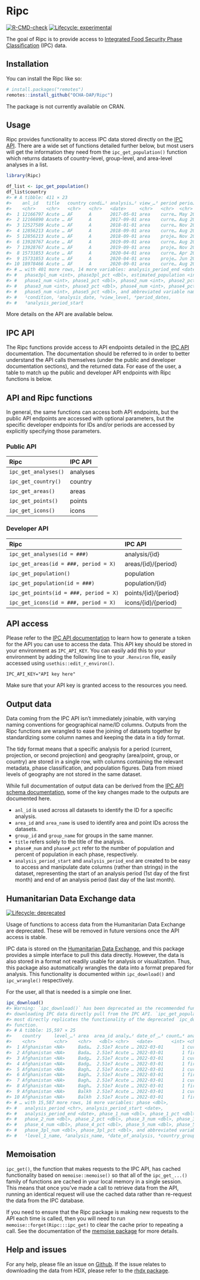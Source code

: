 
<!-- README.md is generated from README.Rmd. Please edit that file -->

# Ripc

<!-- badges: start -->

[![R-CMD-check](https://github.com/OCHA-DAP/Ripc/actions/workflows/R-CMD-check.yaml/badge.svg)](https://github.com/OCHA-DAP/Ripc/actions/workflows/R-CMD-check.yaml)
[![Lifecycle:
experimental](https://img.shields.io/badge/lifecycle-experimental-orange.svg)](https://lifecycle.r-lib.org/articles/stages.html#experimental)
<!-- badges: end -->

The goal of Ripc is to provide access to [Integrated Food Security Phase
Classification](https://www.ipcinfo.org) (IPC) data.

## Installation

You can install the Ripc like so:

``` r
# install.packages("remotes")
remotes::install_github("OCHA-DAP/Ripc")
```

The package is not currently available on CRAN.

## Usage

Ripc provides functionality to access IPC data stored directly on the
[IPC API](https://docs.api.ipcinfo.org). There are a wide set of
functions detailed further below, but most users will get the
information they need from the `ipc_get_population()` function which
returns datasets of country-level, group-level, and area-level analyses
in a list.

``` r
library(Ripc)

df_list <- ipc_get_population()
df_list$country
#> # A tibble: 411 × 23
#>    anl_id   title   country condi…¹ analysis…² view_…³ period perio…⁴ analysis…⁵
#>    <chr>    <chr>   <chr>   <chr>   <date>     <chr>   <chr>  <chr>   <date>    
#>  1 12166797 Acute … AF      A       2017-05-01 area    curre… May 20… 2017-05-01
#>  2 12166890 Acute … AF      A       2017-09-01 area    curre… Aug 20… 2017-08-01
#>  3 12527589 Acute … AF      A       2018-01-01 area    curre… Nov 20… 2017-11-01
#>  4 12856213 Acute … AF      A       2018-09-01 area    curre… Aug 20… 2018-08-01
#>  5 12856213 Acute … AF      A       2018-09-01 area    proje… Nov 20… 2018-11-01
#>  6 13928767 Acute … AF      A       2019-09-01 area    curre… Aug 20… 2019-08-01
#>  7 13928767 Acute … AF      A       2019-09-01 area    proje… Nov 20… 2019-11-01
#>  8 15731853 Acute … AF      A       2020-04-01 area    curre… Apr 20… 2020-04-01
#>  9 15731853 Acute … AF      A       2020-04-01 area    proje… Jun 20… 2020-06-01
#> 10 18978466 Acute … AF      A       2020-09-01 area    curre… Aug 20… 2020-08-01
#> # … with 401 more rows, 14 more variables: analysis_period_end <date>,
#> #   phase3pl_num <int>, phase3pl_pct <dbl>, estimated_population <int>,
#> #   phase1_num <int>, phase1_pct <dbl>, phase2_num <int>, phase2_pct <dbl>,
#> #   phase3_num <int>, phase3_pct <dbl>, phase4_num <int>, phase4_pct <dbl>,
#> #   phase5_num <int>, phase5_pct <dbl>, and abbreviated variable names
#> #   ¹​condition, ²​analysis_date, ³​view_level, ⁴​period_dates,
#> #   ⁵​analysis_period_start
```

More details on the API are available below.

## IPC API

The Ripc functions provide access to API endpoints detailed in the [IPC
API](https://docs.api.ipcinfo.org) documentation. The documentation
should be referred to in order to better understand the API calls
themselves (under the public and developer documentation sections), and
the returned data. For ease of the user, a table to match up the public
and developer API endpoints with Ripc functions is below.

## API and Ripc functions

In general, the same functions can access both API endpoints, but the
public API endpoints are accessed with optional parameters, but the
specific developer endpoints for IDs and/or periods are accessed by
explicitly specifying those parameters.

### Public API

| Ripc                 | IPC API  |
|:---------------------|:---------|
| `ipc_get_analyses()` | analyses |
| `ipc_get_country()`  | country  |
| `ipc_get_areas()`    | areas    |
| `ipc_get_points()`   | points   |
| `ipc_get_icons()`    | icons    |

### Developer API

| Ripc                                   | IPC API              |
|:---------------------------------------|:---------------------|
| `ipc_get_analyses(id = ###)`           | analysis/{id}        |
| `ipc_get_areas(id = ###, period = X)`  | areas/{id}/{period}  |
| `ipc_get_population()`                 | population           |
| `ipc_get_population(id = ###)`         | population/{id}      |
| `ipc_get_points(id = ###, period = X)` | points/{id}/{period} |
| `ipc_get_icons(id = ###, period = X)`  | icons/{id}/{period}  |

## API access

Please refer to the [IPC API
documentation](https://docs.api.ipcinfo.org) to learn how to generate a
token for the API you can use to access the data. This API key should be
stored in your environment as `IPC_API_KEY`. You can easily add this to
your environment by adding the following line to your `.Renviron` file,
easily accessed using `usethis::edit_r_environ()`.

    IPC_API_KEY="API key here"

Make sure that your API key is granted access to the resources you need.

## Output data

Data coming from the IPC API isn’t immediately joinable, with varying
naming conventions for geographical name/ID columns. Outputs from the
Ripc functions are wrangled to ease the joining of datasets together by
standardizing some column names and keeping the data in a tidy format.

The tidy format means that a specific analysis for a period (current,
projection, or second projection) and geography (area/point, group, or
country) are stored in a single row, with columns containing the
relevant metadata, phase classification, and population figures. Data
from mixed levels of geography are not stored in the same dataset.

While full documentation of output data can be derived from the [IPC API
schema documentation](https://docs.api.ipcinfo.org), some of the key
changes made to the outputs are documented here.

- `anl_id` is used across all datasets to identify the ID for a specific
  analysis.
- `area_id` and `area_name` is used to identify area and point IDs
  across the datasets.
- `group_id` and `group_name` for groups in the same manner.
- `title` refers solely to the title of the analysis.
- `phase#_num` and `phase#_pct` refer to the number of population and
  percent of population in each phase, respectively.
- `analysis_period_start` and `analysis_period_end` are created to be
  easy to access and manipulate date columns (rather than strings) in
  the dataset, representing the start of an analysis period (1st day of
  the first month) and end of an analysis period (last day of the last
  month).

## Humanitarian Data Exchange data

[![Lifecycle:
deprecated](https://img.shields.io/badge/lifecycle-deprecated-orange.svg)](https://lifecycle.r-lib.org/articles/stages.html#deprecated)

Usage of functions to access data from the Humanitarian Data Exchange
are deprecated. These will be removed in future versions once the API
access is stable.

IPC data is stored on the [Humanitarian Data
Exchange](https://data.humdata.org/dataset/ipc-country-data), and this
package provides a simple interface to pull this data directly. However,
the data is also stored in a format not readily usable for analysis or
visualization. Thus, this package also automatically wrangles the data
into a format prepared for analysis. This functionality is documented
within `ipc_download()` and `ipc_wrangle()` respectively.

For the user, all that is needed is a simple one liner.

``` r
ipc_download()
#> Warning: `ipc_download()` has been deprecated as the recommended functions for
#> downloading IPC data directly pull from the IPC API. `ipc_get_population()`
#> most directly replicates the functionality of the deprecated `ipc_download()`
#> function.
#> # A tibble: 15,597 × 25
#>    country     level_…¹ area  area_id analy…² date_of_…³ count…⁴ analy…⁵ popul…⁶
#>    <chr>       <chr>    <chr>   <dbl> <chr>   <date>       <int> <chr>     <dbl>
#>  1 Afghanistan <NA>     Bada…  2.51e7 Acute … 2022-03-01       1 current 1401209
#>  2 Afghanistan <NA>     Bada…  2.51e7 Acute … 2022-03-01       1 first_… 1401209
#>  3 Afghanistan <NA>     Badg…  2.51e7 Acute … 2022-03-01       1 current  730566
#>  4 Afghanistan <NA>     Badg…  2.51e7 Acute … 2022-03-01       1 first_…  730566
#>  5 Afghanistan <NA>     Bagh…  2.51e7 Acute … 2022-03-01       1 current 1077131
#>  6 Afghanistan <NA>     Bagh…  2.51e7 Acute … 2022-03-01       1 first_… 1077131
#>  7 Afghanistan <NA>     Bagh…  2.51e7 Acute … 2022-03-01       1 current  271631
#>  8 Afghanistan <NA>     Bagh…  2.51e7 Acute … 2022-03-01       1 first_…  271631
#>  9 Afghanistan <NA>     Balkh  2.51e7 Acute … 2022-03-01       1 current 1356012
#> 10 Afghanistan <NA>     Balkh  2.51e7 Acute … 2022-03-01       1 first_… 1356012
#> # … with 15,587 more rows, 16 more variables: phase <dbl>,
#> #   analysis_period <chr>, analysis_period_start <date>,
#> #   analysis_period_end <date>, phase_1_num <dbl>, phase_1_pct <dbl>,
#> #   phase_2_num <dbl>, phase_2_pct <dbl>, phase_3_num <dbl>, phase_3_pct <dbl>,
#> #   phase_4_num <dbl>, phase_4_pct <dbl>, phase_5_num <dbl>, phase_5_pct <dbl>,
#> #   phase_3pl_num <dbl>, phase_3pl_pct <dbl>, and abbreviated variable names
#> #   ¹​level_1_name, ²​analysis_name, ³​date_of_analysis, ⁴​country_group, …
```

## Memoisation

`ipc_get()`, the function that makes requests to the IPC API, has cached
functionality based on `memoise::memoise()` so that all of the
`ipc_get_...()` family of functions are cached in your local memory in a
single session. This means that once you’ve made a call to retrieve data
from the API, running an identical request will use the cached data
rather than re-request the data from the IPC database.

If you need to ensure that the Ripc package is making new requests to
the API each time is called, then you will need to run
`memoise::forget(Ripc:::ipc_get)` to clear the cache prior to repeating
a call. See the documentation of the [memoise
package](https://github.com/r-lib/memoise) for more details.

## Help and issues

For any help, please file an issue on
[Github](https://github.com/OCHA-DAP/Ripc/issues). If the issue relates
to downloading the data from HDX, please refer to the [rhdx
package](https://github.com/dickoa/rhdx).
